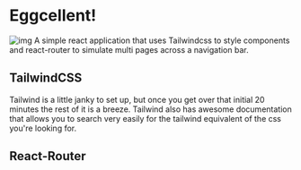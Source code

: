 # Eggcellent!
![img](https://imgur.com/a/tjGX0CW)
A simple react application that uses Tailwindcss to style components and react-router to simulate multi pages across a navigation bar. 

## TailwindCSS

Tailwind is a little janky to set up, but once you get over that initial 20 minutes the rest of it is a breeze. Tailwind also has awesome documentation that allows you to search very easily for the tailwind equivalent of the css you're looking for.

## React-Router
